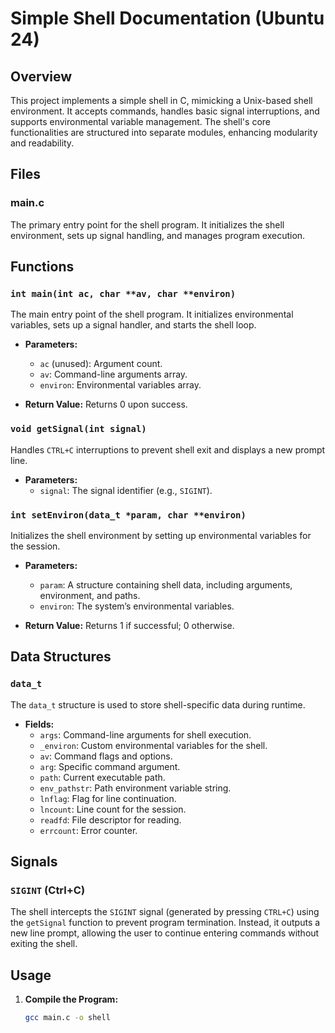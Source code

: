 # Simple Shell Documentation (Ubuntu 24)

## Overview

This project implements a simple shell in C, mimicking a Unix-based shell environment. It accepts commands, handles basic signal interruptions, and supports environmental variable management. The shell's core functionalities are structured into separate modules, enhancing modularity and readability.

## Files

### main.c
The primary entry point for the shell program. It initializes the shell environment, sets up signal handling, and manages program execution.

## Functions

### `int main(int ac, char **av, char **environ)`
The main entry point of the shell program. It initializes environmental variables, sets up a signal handler, and starts the shell loop.

* **Parameters:**
  - `ac` (unused): Argument count.
  - `av`: Command-line arguments array.
  - `environ`: Environmental variables array.

* **Return Value:** 
  Returns 0 upon success.

### `void getSignal(int signal)`
Handles `CTRL+C` interruptions to prevent shell exit and displays a new prompt line.

* **Parameters:**
  - `signal`: The signal identifier (e.g., `SIGINT`).

### `int setEnviron(data_t *param, char **environ)`
Initializes the shell environment by setting up environmental variables for the session.

* **Parameters:**
  - `param`: A structure containing shell data, including arguments, environment, and paths.
  - `environ`: The system’s environmental variables.

* **Return Value:** 
  Returns 1 if successful; 0 otherwise.

## Data Structures

### `data_t`
The `data_t` structure is used to store shell-specific data during runtime.

* **Fields:**
  - `args`: Command-line arguments for shell execution.
  - `_environ`: Custom environmental variables for the shell.
  - `av`: Command flags and options.
  - `arg`: Specific command argument.
  - `path`: Current executable path.
  - `env_pathstr`: Path environment variable string.
  - `lnflag`: Flag for line continuation.
  - `lncount`: Line count for the session.
  - `readfd`: File descriptor for reading.
  - `errcount`: Error counter.

## Signals

### `SIGINT` (Ctrl+C)
The shell intercepts the `SIGINT` signal (generated by pressing `CTRL+C`) using the `getSignal` function to prevent program termination. Instead, it outputs a new line prompt, allowing the user to continue entering commands without exiting the shell.

## Usage

1. **Compile the Program:**
   ```bash
   gcc main.c -o shell
